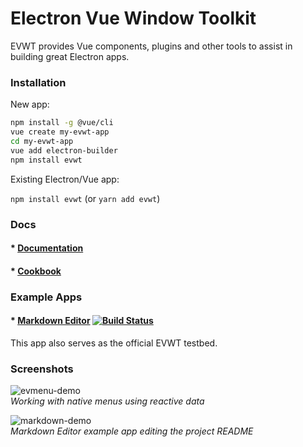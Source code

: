 # Electron Vue Window Toolkit 
EVWT provides Vue components, plugins and other tools to assist in building great Electron apps.

### Installation

New app:

```bash
npm install -g @vue/cli
vue create my-evwt-app
cd my-evwt-app
vue add electron-builder
npm install evwt
```

Existing Electron/Vue app:

`npm install evwt` (or `yarn add evwt`)

### Docs

#### * [Documentation](https://evwt.net/)

#### * [Cookbook](https://github.com/evwt/evwt/blob/master/CookBook.md)

### Example Apps

#### * [Markdown Editor](https://github.com/evwt/evwt-example-markdown-editor)  [![Build Status](https://travis-ci.org/evwt/evwt-example-markdown-editor.svg?branch=master)](https://travis-ci.org/evwt/evwt-example-markdown-editor)

This app also serves as the official EVWT testbed. 

### Screenshots

![evmenu-demo](https://user-images.githubusercontent.com/611996/89112631-2654df00-d42b-11ea-8f7a-eec2c9ab4e83.gif)
<br>
<i>Working with native menus using reactive data</i>

![markdown-demo](https://user-images.githubusercontent.com/611996/89716173-77eff300-d970-11ea-8119-e736a6b5671a.png)
<br>
<i>Markdown Editor example app editing the project README</i>

